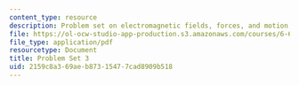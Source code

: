 ```yaml
---
content_type: resource
description: Problem set on electromagnetic fields, forces, and motion.
file: https://ol-ocw-studio-app-production.s3.amazonaws.com/courses/6-641-electromagnetic-fields-forces-and-motion-spring-2005/2159c8a369aeb87315477cad8909b518_ps3sp05.pdf
file_type: application/pdf
resourcetype: Document
title: Problem Set 3
uid: 2159c8a3-69ae-b873-1547-7cad8909b518
---
```

